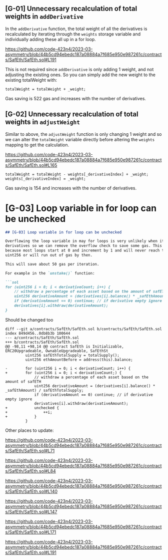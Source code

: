 ## [G-01] Unnecessary recalculation of total weights in `addDerivative`

In the `addDerivative` function, the total weight of all the
derivatives is recalculated by iterating through the `weights` storage variable
and individually adding these all up in a for loop.

https://github.com/code-423n4/2023-03-asymmetry/blob/44b5cd94ebedc187a08884a7f685e950e987261c/contracts/SafEth/SafEth.sol#L191


This is not required since `addDerivative` is only adding 1 weight, and not
adjusting the existing ones. So you can simply add the new weight to the
existing totalWeight with:

```sol
totalWeight = totalWeight + _weight;
```

Gas saving is 522 gas and increases with the number of derivatives.

## [G-02] Unnecessary recalculation of total weights in `adjustWeight`

Similar to above, the `adjustWeight` function is only changing 1 weight and so
we can alter the `totalWeight` variable directly before altering the `weights`
mapping to get the calculation.

https://github.com/code-423n4/2023-03-asymmetry/blob/44b5cd94ebedc187a08884a7f685e950e987261c/contracts/SafEth/SafEth.sol#L165

```sol
totalWeight = totalWeight - weights[_derivativeIndex] + _weight;
weights[_derivativeIndex] = _weight;
```

Gas saving is 154 and increases with the number of derivatives.

# [G-03] **Loop variable in for loop can be unchecked**

```markdown
## [G-03] Loop variable in for loop can be unchecked 

Overflowing the loop variable in may for loops is very unlikely when iterating
derivatives so we can remove the overflow check to save some gas. This is
because most loops start at 0 and increment by 1 and will never reach the max
uint256 or will run out of gas by then.

This will save about 50 gas per iteration.

For example in the `unstake()` function:

```sol
for (uint256 i = 0; i < derivativeCount; i++) {
    // withdraw a percentage of each asset based on the amount of safETH
    uint256 derivativeAmount = (derivatives[i].balance() * _safEthAmount) / safEthTotalSupply;
    if (derivativeAmount == 0) continue; // if derivative empty ignore
    derivatives[i].withdraw(derivativeAmount);
}
```

Should be changed too

```
diff --git a/contracts/SafEth/SafEth.sol b/contracts/SafEth/SafEth.sol
index 849d456..0db8b3b 100644
--- a/contracts/SafEth/SafEth.sol
+++ b/contracts/SafEth/SafEth.sol
@@ -98,11 +98,14 @@ contract SafEth is Initializable, ERC20Upgradeable, OwnableUpgradeable, SafEthSt
         uint256 safEthTotalSupply = totalSupply();
         uint256 ethAmountBefore = address(this).balance;
 
-        for (uint256 i = 0; i < derivativeCount; i++) {
+        for (uint256 i = 0; i < derivativeCount;) {
             // withdraw a percentage of each asset based on the amount of safETH
             uint256 derivativeAmount = (derivatives[i].balance() * _safEthAmount) / safEthTotalSupply;
             if (derivativeAmount == 0) continue; // if derivative empty ignore
             derivatives[i].withdraw(derivativeAmount);
+            unchecked {
+                ++i;
+            }
         }
```

Other places to update:

https://github.com/code-423n4/2023-03-asymmetry/blob/44b5cd94ebedc187a08884a7f685e950e987261c/contracts/SafEth/SafEth.sol#L71

https://github.com/code-423n4/2023-03-asymmetry/blob/44b5cd94ebedc187a08884a7f685e950e987261c/contracts/SafEth/SafEth.sol#L84

https://github.com/code-423n4/2023-03-asymmetry/blob/44b5cd94ebedc187a08884a7f685e950e987261c/contracts/SafEth/SafEth.sol#L140

https://github.com/code-423n4/2023-03-asymmetry/blob/44b5cd94ebedc187a08884a7f685e950e987261c/contracts/SafEth/SafEth.sol#L147

https://github.com/code-423n4/2023-03-asymmetry/blob/44b5cd94ebedc187a08884a7f685e950e987261c/contracts/SafEth/SafEth.sol#L171

https://github.com/code-423n4/2023-03-asymmetry/blob/44b5cd94ebedc187a08884a7f685e950e987261c/contracts/SafEth/SafEth.sol#L191
```
